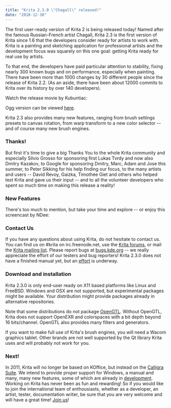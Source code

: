 ```yaml
---
title: "Krita 2.3.0 \"Chagall\" released!"
date: "2010-12-30"
---
```


The first user-ready version of Krita 2 is being released today! Named after the famous Russian-French artist Chagall, Krita 2.3 is the first version of Krita since 1.6 that the developers consider ready for artists to work with. Krita is a painting and sketching application for professional artists and the development focus was squarely on this one goal: getting Krita ready for real use by artists.

To that end, the developers have paid particular attention to stability, fixing nearly 300 known bugs and on performance, especially when painting. There have been more than 1000 changes by 30 different people since the release of Krita 2.2. (As an aside, there have been about 12000 commits to Krita over its history by over 140 developers).  

  

Watch the release movie by Kubuntiac:

Ogg version can be viewed [here](http://blip.tv/file/get/Krita-Krita23ChagallIsReleased679.ogv "Krita 2.3 Released - Ogg Version").

Krita 2.3 also provides many new features, ranging from brush settings presets to canvas rotation, from warp transform to a new color selector -- and of course many new brush engines.

### Thanks!  

But first it's time to give a big Thanks You to the whole Krita community and especially Silvio Grosso for sponsoring first Lukas Tvrdy and now also Dmitry Kazakov, to Google for sponsoring Dmitry, Marc, Adam and Jose this summer, to Peter Sikking for his help finding our focus, to the many artists and users -- David Revoy, Gaizka, Timothée Giet and others who helped test Krita and gave us their input -- and to all the volunteer developers who spent so much time on making this release a reality!  

### New Features

There's too much to mention, but take your time and explore -- or enjoy this screencast by NDee:

### Contact Us

If you have any questions about using Krita, do not hesitate to contact us. You can find us on #krita on irc.freenode.net, use the [Krita forums](http://forum.kde.org/viewforum.php?f=136), or mail the [Krita mailing list](mailto:kimageshop@kde.org). Please report bugs at [bugs.kde.org](http://bugs.kde.org) -- we really appreciate the effort of our testers and bug reporters! Krita 2.3.0 does not have a finished manual yet, but an [effort](http://userbase.kde.org/User:Boudewijn/Krita/Manual) is underway.  

### Download and installation  

Krita 2.3.0 is only end-user ready on X11 based platforms like Linux and FreeBSD. Windows and OSX are not supported, but experimental packages might be available. Your distribution might provide packages already in alternative repositories.

Note that some distributions do not package [OpenGTL](http://www.opengtl.org). Without OpenGTL, Krita does not support OpenEXR and colorspaces with a bit depth beyond 16 bits/channel. OpenGTL also provides many filters and generators.

If you want to make full use of Krita's brush engines, you will need a Wacom graphics tablet. Other brands are not well supported by the Qt library Krita uses and will probably not work for you.  

### Next!

In 2011, Krita will no longer be based on KOffice, but instead on the [Calligra Suite](http://httP//www.calligra-suite.org). We intend to provide proper support for Windows, a manual and many, many new features, some of which are already in [development](https://projects.kde.org/projects/calligra). Working on Krita has never been as fun and rewarding! So if you would like to join the international team of enthousiasts, whether as a developer, an artist, tester, documentation writer, be sure that you are very welcome and will have a great time! [Join us](http://krita.org/component/content/article/7-krita-information/49-how-to-join-krita)!
